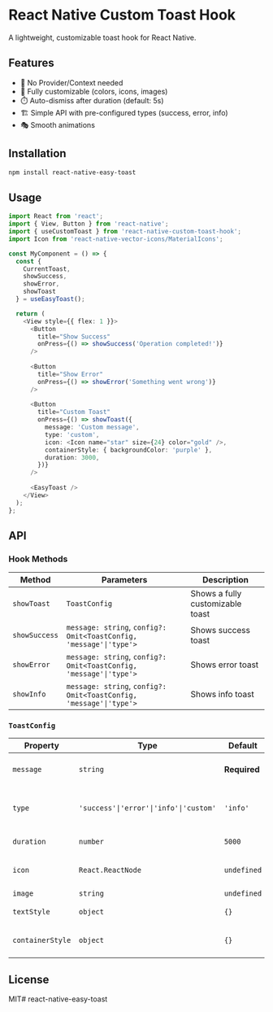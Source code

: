 # React Native Custom Toast Hook

A lightweight, customizable toast hook for React Native.

## Features

- 🚀 No Provider/Context needed
- 🎨 Fully customizable (colors, icons, images)
- ⏱️ Auto-dismiss after duration (default: 5s)
- 🏗️ Simple API with pre-configured types (success, error, info)
- 🎭 Smooth animations

## Installation

```bash
npm install react-native-easy-toast

```

## Usage

```typescript
import React from 'react';
import { View, Button } from 'react-native';
import { useCustomToast } from 'react-native-custom-toast-hook';
import Icon from 'react-native-vector-icons/MaterialIcons';

const MyComponent = () => {
  const { 
    CurrentToast,
    showSuccess,
    showError,
    showToast
  } = useEasyToast();

  return (
    <View style={{ flex: 1 }}>
      <Button
        title="Show Success"
        onPress={() => showSuccess('Operation completed!')}
      />
      
      <Button
        title="Show Error"
        onPress={() => showError('Something went wrong')}
      />
      
      <Button
        title="Custom Toast"
        onPress={() => showToast({
          message: 'Custom message',
          type: 'custom',
          icon: <Icon name="star" size={24} color="gold" />,
          containerStyle: { backgroundColor: 'purple' },
          duration: 3000,
        })}
      />
      
      <EasyToast />
    </View>
  );
};
```

## API

### Hook Methods
| Method        | Parameters                          | Description                     |
|---------------|------------------------------------|---------------------------------|
| `showToast`   | `ToastConfig`                      | Shows a fully customizable toast |
| `showSuccess` | `message: string`, `config?: Omit<ToastConfig, 'message'\|'type'>` | Shows success toast |
| `showError`   | `message: string`, `config?: Omit<ToastConfig, 'message'\|'type'>` | Shows error toast |
| `showInfo`    | `message: string`, `config?: Omit<ToastConfig, 'message'\|'type'>` | Shows info toast |

### `ToastConfig`
| Property         | Type               | Default     | Description                      |
|------------------|--------------------|-------------|----------------------------------|
| `message`        | `string`           | **Required**| Toast message text               |
| `type`           | `'success'\|'error'\|'info'\|'custom'` | `'info'` | Toast type (affects default color) |
| `duration`       | `number`           | `5000`      | Duration in milliseconds         |
| `icon`           | `React.ReactNode`  | `undefined` | Custom icon component            |
| `image`          | `string`           | `undefined` | Image URL                        |
| `textStyle`      | `object`           | `{}`        | Custom text styles               |
| `containerStyle` | `object`           | `{}`        | Custom container styles          |

## License

MIT# react-native-easy-toast
